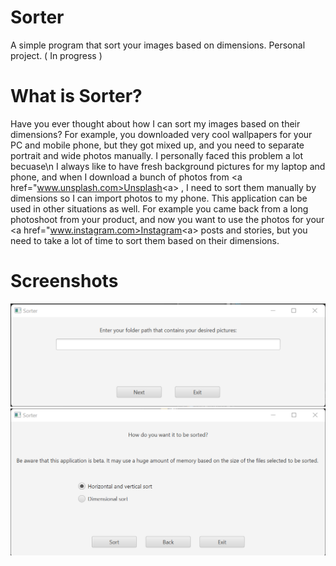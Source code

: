 <!-- Java -->

# Sorter

A simple program that sort your images based on dimensions. Personal project. ( In progress ) 

# What is Sorter? 

Have you ever thought about how I can sort my images based on their dimensions? 
For example, you downloaded very cool wallpapers for your PC and mobile phone, but they got mixed up, and you need to separate portrait and wide photos manually. I personally faced this problem a lot becuase\n 
I always like to have fresh background pictures for my laptop and phone, and when I download a bunch of photos from <a href="www.unsplash.com>Unsplash<a\> , I need to sort them manually by dimensions so I can import photos to my phone. 
This application can be used in other situations as well. For example you came back from a long photoshoot from your product, and now you want to use the photos for your <a href="www.instagram.com>Instagram<a\>  posts and stories, but you need to take a lot of time to sort them based on their dimensions. 

# Screenshots

![Screenshot1](https://github.com/alisedighmoghadam/Image-Sorter-Java/blob/main/screenshots/1.png?raw=true)
![Screenshot2](https://github.com/alisedighmoghadam/Image-Sorter-Java/blob/main/screenshots/2.png?raw=true)
